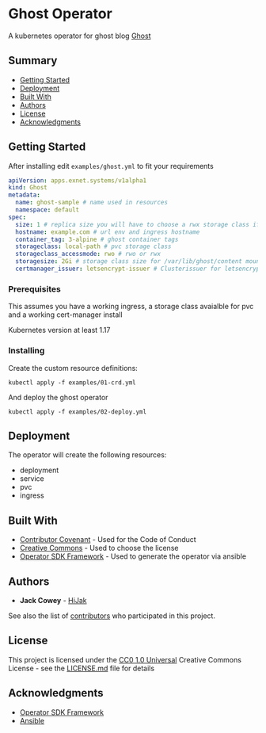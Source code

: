 # Ghost Operator

A kubernetes operator for ghost blog [Ghost](https://github.com/TryGhost)

## Summary

  - [Getting Started](#getting-started)
  - [Deployment](#deployment)
  - [Built With](#built-with)
  - [Authors](#authors)
  - [License](#license)
  - [Acknowledgments](#acknowledgments)

## Getting Started

After installing edit `examples/ghost.yml` to fit your requirements 

```yaml
apiVersion: apps.exnet.systems/v1alpha1
kind: Ghost
metadata:
  name: ghost-sample # name used in resources
  namespace: default
spec:
  size: 1 # replica size you will have to choose a rwx storage class if you want replicas
  hostname: example.com # url env and ingress hostname
  container_tag: 3-alpine # ghost container tags
  storageclass: local-path # pvc storage class
  storageclass_accessmode: rwo # rwo or rwx
  storagesize: 2Gi # storage class size for /var/lib/ghost/content mount
  certmanager_issuer: letsencrypt-issuer # Clusterissuer for letsencrypt
```

### Prerequisites

This assumes you have a working ingress, a storage class avaialble for pvc and a working cert-manager install

Kubernetes version at least 1.17

### Installing

Create the custom resource definitions:
```
kubectl apply -f examples/01-crd.yml
```

And deploy the ghost operator
```
kubectl apply -f examples/02-deploy.yml
```

## Deployment

The operator will create the following resources:
  * deployment
  * service
  * pvc
  * ingress

## Built With

  - [Contributor Covenant](https://www.contributor-covenant.org/) - Used
    for the Code of Conduct
  - [Creative Commons](https://creativecommons.org/) - Used to choose
    the license
  - [Operator SDK Framework](https://sdk.operatorframework.io/) - Used to
    generate the operator via ansible

## Authors

  - **Jack Cowey** -
    [HiJak](https://github.com/hijak)

See also the list of
[contributors](https://github.com/hijak/ghost-operator/contributors)
who participated in this project.

## License

This project is licensed under the [CC0 1.0 Universal](LICENSE.md)
Creative Commons License - see the [LICENSE.md](LICENSE.md) file for
details

## Acknowledgments

  - [Operator SDK Framework](https://sdk.operatorframework.io/)
  - [Ansible](https://www.ansible.com)

